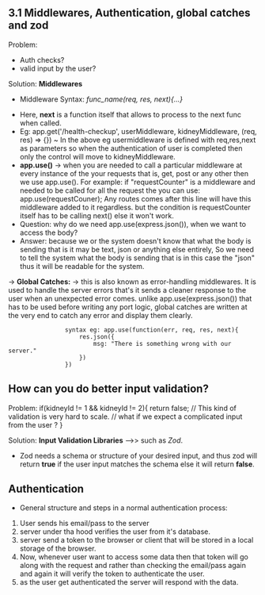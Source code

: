 ## 3.1 Middlewares, Authentication, global catches and zod

Problem:
* Auth checks?
* valid input by the user?

Solution: **Middlewares**

* Middleware Syntax: *func_name(req, res, next){...}*
- Here, **next** is a function itself that allows to process to the next func when called.
- Eg: app.get('/health-checkup', userMiddleware, kidneyMiddleware, (req, res) => {})
    ~ In the above eg usermiddleware is defined with req,res,next as parameters so when the authentication of user is completed then only the control will move to kidneyMiddleware.
- **app.use()** -> when you are needed to call a particular middleware at every instance of the your requests that is, get, post or any other then we use app.use().
For example: if "requestCounter" is a middleware and needed to be called for all the request the you can use:
                app.use(requestCouner);
                Any routes comes after this line will have this middleware added to it regardless. but the condition is requestCounter itself has to be calling next() else it won't work.
- Question: why do we need app.use(express.json()), when we want to access the body?
- Answer: because we or the system doesn't know that what the body is sending that is it may be text, json or anything else entirely, So we need to tell the system what the body is sending that is in this case the "json" thus it will be readable for the system.

-> **Global Catches:** -> this is also known as error-handling middlewares.
                    It is used to handle the server errors that's it sends a cleaner response to the user when an unexpected error comes. unlike app.use(express.json()) that has to be used before writing any port logic, global catches are written at the very end to catch any error and display them clearly.

                    syntax eg: app.use(function(err, req, res, next){
                        res.json({
                            msg: "There is something wrong with our server."
                        })
                    })

## How can you do better input validation?
Problem: 
        if(kidneyId != 1 && kidneyId != 2){
            return false;                 // This kind of validation is very hard to scale.
                                          // what if we expect a complicated input from the user ?
        }

Solution: **Input Validation Libraries** -->> such as *Zod*.
- Zod needs a schema or structure of your desired input, and thus zod will return **true** if the user input matches the schema else it will return **false**.

## Authentication
* General structure and steps in a normal authentication process:
1. User sends his email/pass to the server
2. server under tha hood verifies the user from it's database.
3. server send a token to the browser or client that will be stored in a local storage of the browser.
4. Now, whenever user want to access some data then that token will go along with the request and rather than checking the email/pass again and again it will verify the token to authenticate the user.
5. as the user get authenticated the server will respond with the data.